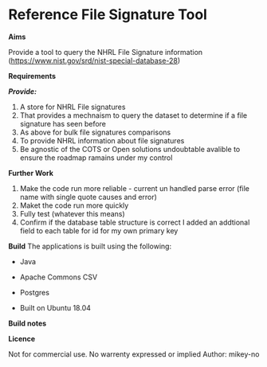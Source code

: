 Reference File Signature Tool
=====

**Aims**

Provide a tool to query the NHRL File Signature information (https://www.nist.gov/srd/nist-special-database-28)

**Requirements**

***Provide:***

1.	A store for NHRL File signatures
2.	That provides a mechnaism to query the dataset to determine if a file signature has seen before
3.	As above for bulk file signatures comparisons
4.  To provide NHRL information about file signatures
5.  Be agnostic of the COTS or Open solutions undoubtable avalible to ensure the roadmap ramains under my control

**Further Work**

1. Make the code run more reliable - current un handled parse error (file name with single quote causes and error)
2. Maket the code run more quickly
3. Fully test (whatever this means)
4. Confirm if the database table structure is correct I added an addtional field to each table for id for my own primary key

**Build**
The applications is built using the following:

* Java
 - Apache Commons CSV

* Postgres

* Built on Ubuntu 18.04


**Build notes**


**Licence**

Not for commercial use. 
No warrenty expressed or implied
Author: mikey-no
